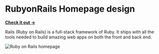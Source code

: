 # RubyonRails Homepage design

[**Check it out →**](https://ikundanmehta.github.io/rubyonrails-homepage/)

Rails (Ruby on Rails) is a full-stack framework of Ruby. It ships with all the tools needed to build amazing web apps on both the front and back end.

![Ruby on Rails homepage](https://ikundanmehta.github.io/rubyonrails-homepage/asset/img/rubyonrails.png)
